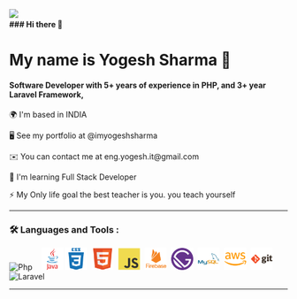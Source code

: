 <div id="header" align="left">
  <img src="https://media.giphy.com/media/M9gbBd9nbDrOTu1Mqx/giphy.gif" width="100"/>
</div>
<b>### Hi there 👋</b>
<h1>My name is Yogesh Sharma 👋</h1>
<h4>Software Developer with 5+ years of experience in PHP, and 3+ year Laravel Framework, </h4>

<p>🌍  I'm based in INDIA</p>
<p>🖥️  See my portfolio at @imyogeshsharma</p>
<p>✉️  You can contact me at eng.yogesh.it@gmail.com</p>
<!--<p>🚀  I'm currently working on Midbrains Technologies </p>-->
<p>🧠  I'm learning Full Stack Developer</p>
<p>⚡  My Only life goal the best teacher is you. you teach yourself</p>


---

### :hammer_and_wrench: Languages and Tools :

<div>
  
  <img src="https://raw.githubusercontent.com/danielcranney/readme-generator/main/public/icons/skills/php-colored.svg" title="Php" alt="Php" width="40" height="40"/>&nbsp;
  &nbsp;
  <img src="https://github.com/devicons/devicon/blob/master/icons/java/java-original-wordmark.svg" title="Java" alt="Java" width="40" height="40"/>
  <img src="https://github.com/devicons/devicon/blob/master/icons/css3/css3-plain-wordmark.svg"  title="CSS3" alt="CSS" width="40" height="40"/>&nbsp;
  <img src="https://github.com/devicons/devicon/blob/master/icons/html5/html5-original.svg" title="HTML5" alt="HTML" width="40" height="40"/>&nbsp;
  <img src="https://github.com/devicons/devicon/blob/master/icons/javascript/javascript-original.svg" title="JavaScript" alt="JavaScript" width="40" height="40"/>&nbsp;
  <img src="https://github.com/devicons/devicon/blob/master/icons/firebase/firebase-plain-wordmark.svg" title="Firebase" alt="Firebase" width="40" height="40"/>&nbsp;
  <img src="https://github.com/devicons/devicon/blob/master/icons/gatsby/gatsby-original.svg" title="Gatsby"  alt="Gatsby" width="40" height="40"/>&nbsp;
  <img src="https://github.com/devicons/devicon/blob/master/icons/mysql/mysql-original-wordmark.svg" title="MySQL"  alt="MySQL" width="40" height="40"/>&nbsp;
  <img src="https://github.com/devicons/devicon/blob/master/icons/amazonwebservices/amazonwebservices-plain-wordmark.svg" title="AWS" alt="AWS" width="40" height="40"/>&nbsp;
  <img src="https://github.com/devicons/devicon/blob/master/icons/git/git-original-wordmark.svg" title="Git" alt="Git" width="40" height="40"/>&nbsp;
  <img src="https://upload.wikimedia.org/wikipedia/commons/thumb/3/36/Logo.min.svg/1280px-Logo.min.svg.png" title="Laravel" alt="Laravel" width="110" height="40"/>
</div>


---
<!--
### :fire: My Stats :
[![Top Langs](https://github-readme-stats.vercel.app/api/top-langs/?username=imyogeshsharma)]



**imyogeshsharma/imyogeshsharma** is a ✨ _special_ ✨ repository because its `README.md` (this file) appears on your GitHub profile.

Here are some ideas to get you started:

- 🔭 I’m currently working on ...
- 🌱 I’m currently learning ...
- 👯 I’m looking to collaborate on ...
- 🤔 I’m looking for help with ...
- 💬 Ask me about ...
- 📫 How to reach me: ...
- 😄 Pronouns: ...
- ⚡ Fun fact: ...
-->
